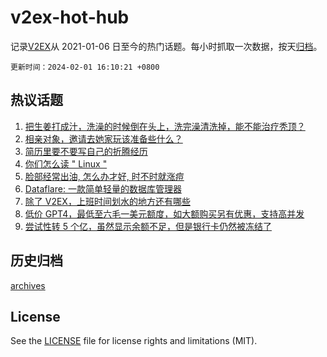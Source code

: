# v2ex-hot-hub

 记录[V2EX](https://www.v2ex.com/)从 2021-01-06 日至今的热门话题。每小时抓取一次数据，按天[归档](archives)。

`更新时间：2024-02-01 16:10:21 +0800`

## 热议话题

1. [把生姜打成汁，洗澡的时候倒在头上，洗完澡清洗掉，能不能治疗秃顶？](https://www.v2ex.com/t/1013270)
1. [相亲对象，邀请去她家玩该准备些什么？](https://www.v2ex.com/t/1013291)
1. [简历里要不要写自己的折腾经历](https://www.v2ex.com/t/1013250)
1. [你们怎么读 " Linux "](https://www.v2ex.com/t/1013322)
1. [脸部经常出油, 怎么办才好, 时不时就涨痘](https://www.v2ex.com/t/1013292)
1. [Dataflare: 一款简单轻量的数据库管理器](https://www.v2ex.com/t/1013315)
1. [除了 V2EX，上班时间划水的地方还有哪些](https://www.v2ex.com/t/1013275)
1. [低价 GPT4，最低至六毛一美元额度，如大额购买另有优惠，支持高并发](https://www.v2ex.com/t/1013313)
1. [尝试性转 5 个亿，虽然显示余额不足，但是银行卡仍然被冻结了](https://www.v2ex.com/t/1013377)

## 历史归档

[archives](archives)

## License

See the [LICENSE](LICENSE) file for license rights and limitations (MIT).
